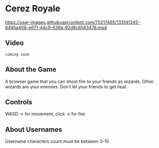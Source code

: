 # Cerez Royale

https://user-images.githubusercontent.com/75217465/133141345-8495a406-e671-44c9-838a-92d8c6583478.mp4

## Video

`coming soon`

## About the Game

A browser game that you can shoot fire to your friends as wizards. Other wizards are your enemies. Don't let your friends to get heal.

## Controls

WASD -> for movement, click -> for fire

## About Usernames

Username characters count must be between 3-10
